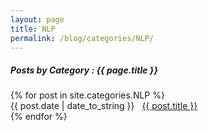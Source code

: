 ```yaml
---
layout: page
title: NLP
permalink: /blog/categories/NLP/
---
```


<h5> Posts by Category : {{ page.title }} </h5>

<div class="card">
{% for post in site.categories.NLP %}
    <div class="category-posts"><span>{{ post.date | date_to_string }}</span> &nbsp; <a href="{{ post.url }}">{{ post.title }}</a></div>
{% endfor %}
</div>